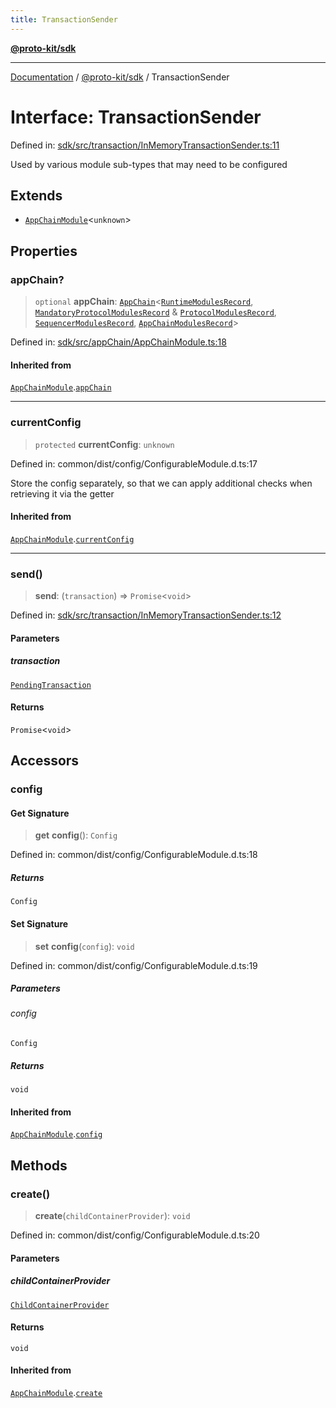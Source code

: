 ```yaml
---
title: TransactionSender
---
```


[**@proto-kit/sdk**](../README.md)

***

[Documentation](../../../README.md) / [@proto-kit/sdk](../README.md) / TransactionSender

# Interface: TransactionSender

Defined in: [sdk/src/transaction/InMemoryTransactionSender.ts:11](https://github.com/proto-kit/framework/blob/b953c754e500c62f01fbbd6d09adfb2f5577269d/packages/sdk/src/transaction/InMemoryTransactionSender.ts#L11)

Used by various module sub-types that may need to be configured

## Extends

- [`AppChainModule`](../classes/AppChainModule.md)\<`unknown`\>

## Properties

### appChain?

> `optional` **appChain**: [`AppChain`](../classes/AppChain.md)\<[`RuntimeModulesRecord`](../../module/type-aliases/RuntimeModulesRecord.md), [`MandatoryProtocolModulesRecord`](../../protocol/type-aliases/MandatoryProtocolModulesRecord.md) & [`ProtocolModulesRecord`](../../protocol/type-aliases/ProtocolModulesRecord.md), [`SequencerModulesRecord`](../../sequencer/type-aliases/SequencerModulesRecord.md), [`AppChainModulesRecord`](../type-aliases/AppChainModulesRecord.md)\>

Defined in: [sdk/src/appChain/AppChainModule.ts:18](https://github.com/proto-kit/framework/blob/b953c754e500c62f01fbbd6d09adfb2f5577269d/packages/sdk/src/appChain/AppChainModule.ts#L18)

#### Inherited from

[`AppChainModule`](../classes/AppChainModule.md).[`appChain`](../classes/AppChainModule.md#appchain)

***

### currentConfig

> `protected` **currentConfig**: `unknown`

Defined in: common/dist/config/ConfigurableModule.d.ts:17

Store the config separately, so that we can apply additional
checks when retrieving it via the getter

#### Inherited from

[`AppChainModule`](../classes/AppChainModule.md).[`currentConfig`](../classes/AppChainModule.md#currentconfig)

***

### send()

> **send**: (`transaction`) => `Promise`\<`void`\>

Defined in: [sdk/src/transaction/InMemoryTransactionSender.ts:12](https://github.com/proto-kit/framework/blob/b953c754e500c62f01fbbd6d09adfb2f5577269d/packages/sdk/src/transaction/InMemoryTransactionSender.ts#L12)

#### Parameters

##### transaction

[`PendingTransaction`](../../sequencer/classes/PendingTransaction.md)

#### Returns

`Promise`\<`void`\>

## Accessors

### config

#### Get Signature

> **get** **config**(): `Config`

Defined in: common/dist/config/ConfigurableModule.d.ts:18

##### Returns

`Config`

#### Set Signature

> **set** **config**(`config`): `void`

Defined in: common/dist/config/ConfigurableModule.d.ts:19

##### Parameters

###### config

`Config`

##### Returns

`void`

#### Inherited from

[`AppChainModule`](../classes/AppChainModule.md).[`config`](../classes/AppChainModule.md#config)

## Methods

### create()

> **create**(`childContainerProvider`): `void`

Defined in: common/dist/config/ConfigurableModule.d.ts:20

#### Parameters

##### childContainerProvider

[`ChildContainerProvider`](../../common/interfaces/ChildContainerProvider.md)

#### Returns

`void`

#### Inherited from

[`AppChainModule`](../classes/AppChainModule.md).[`create`](../classes/AppChainModule.md#create)
